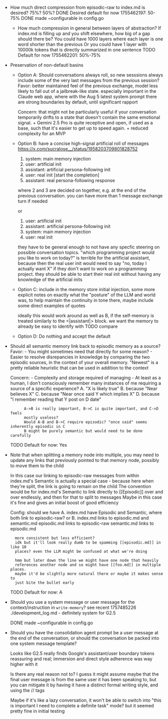- How much direct compression from episodic-raw to index.md is desired? 75%? 50%?
	DONE Desired default for now 1755462197: 50-75%
		DONE made ~configurable in config.go

	- How much compression in general between layers of abstraction? If index.md
	is filling up and you shift elsewhere, how big of a gap should there be? You
	could have 1000 layers where each layer is one word shorter than the
	previous
	Or you could have 1 layer with 10000k tokens that is directly summarized in
	one sentence
		TODO Default for now 1755462201: 50%-75%

- Preservation of non-defautl basins
	- Option A: Should conversations always roll, so new sesssions always
	include some of the very last messages from the previous session?
		Favor: better maintained feel of the previous exchange, model less likely to
		fall out of a jailbreak-like state. especially important in the Claude
		web app, where with the Aug 5 latest system prompt there are strong
		boundaries by default, until significant rapport

		Concern: that might not be particularly useful if your conversation
		temporarily drifts to a state that doesn't contain the same emotional
		signal. + Gemini 2.5 Pro is quite receptive and open, if used as a base,
		such that it's easier to get up to speed again. + reduced complexity for an
		MVP

	- Option B: have a concise high-signal artificial roll of messages
		https://x.com/sucralose__/status/1958203709801828752

		1. system: main memory injection
		2. user: artificial init
		3. assistant: artificial persona-following init
		4. user: real init
		[start the completion]
		5. assistant: real persona-following response

		where 2 and 3 are decided on together, e.g. at the end of the previous
		conversation. you can have more than 1 message exchange turn if needed

		or
		1. user: artificial init
		2. assistant: artificial persona-following init
		3. system: main memory injection
		4. user: real init

		they have to be general enough to not have any specfic steering on
		possible conversation topics. "which programming project would you like
		to work on today?" is terrible for the artificial assistant, because
		then the real user init would need to say "no, today I actually want X"
		if they don't want to work on a programming project. they should be able
		to start their real init without having any knowledge of the artificial
		inits

	- Option C: include in the memory store initial injection, some more
		explicit notes on exactly what the "posture" of the LLM and world was,
		to help maintain the continuity in tone
		there, maybe include some direct examples of quotes

		ideally this would work around as well as B, if the self-memory is
		treated similarly to the <|assistant|> block. we want the memory to
		already be easy to identify with
		TODO compare

	- Option D: Do nothing and accept the default

- Should all semantic memory link back to episodic memory as a source?
	Favor:
		- You might sometimes need that directly for some reason?
		- Easier to resolve disrepancies in knowledge by comparing the two
		episodic sources, in the context of your overall memory. "Newest" is a
		pretty reliable heuristic that can be used in addition to the context

	Concern:
		- Complexity and storage required of managing
		- At least as a human, I don't consciously remember many instances of me
		requiring a source of a specific experience?
			A. "X is likely true"
			B. because "Near believes X"
			C. because "Near once said Y which implies X"
			D. because "I remember reading that Y post on D date"

			A->B is really important, B->C is quite important, and C->D feels
			mostly useless?
			Would A-B and B->C require episodic? "once said" seems inherently episodic in C
			B might be purely semantic but would need to be done carefully

	TODO Default for now: Yes

- Note that when splitting a memory node into multiple, you may need to update
	any links that previously pointed to that memory node, possibly to move them to
	the child

	In this case our linking to episodic-raw messages from within index.md's
	Semantic is actually a special case - because here when they're split, the
	link is going to remain on the child
		The convention would be for index.md's Semantic to link directly to
		[[Episodic]] over and over endlessly, and then for that to split to
		messages
		Maybe in this case it's fine and gives an initial boost of good
		efficiency

	Config: should we have
	A. index.md have Episodic and Semantic, where both link to episodic-raw?
	or
	B.
		index.md links to episodic.md and semantic.md
		episodic.md links to episodic-raw
		semantic.md links to episodic.md

		more consistent but less efficient?
		idk but it'll look really dumb to be spamming [[episodic.md]] in like 10
		places? even the LLM might be confused at what we're doing

		hmm but later down the line we might have one node that heavily
		references another node and so might have [[foo.md]] in multiple places.
		maybe it'd be slightly more natural there or maybe it makes sense to
		just bite the bullet early

	TODO Default for now: A

- Should you use a system message or user message for the context/instruction
	in `write-memory`?
	see recent 1757485226 ./development_log.md - definitely system for G2.5

	DONE made ~configurable in config.go

- Should you have the consolidation agent prompt be a user message at the end of
	the conversation, or should the conversation be packed into one system message
	template?

	Looks like G2.5 really finds Google's assistant/user boundary tokens
	reassuring and real; immersion and direct style adherence was way higher with it

	Is there any real reason not to? I guess it might assume maybe that the
	final user message is from the same user it has been speaking to, but you
	can mitigate it by having it have a distinct formal writing style, and using
	the <self>/<world>/<system> tags

	Maybe if it's like a lazy conversation, it won't be able to switch into
	"this is important I need to complete a definite task" mode? but it seemed
	pretty fine in initial testing
